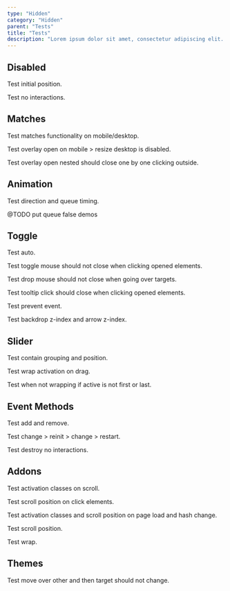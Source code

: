 ```yaml
---
type: "Hidden"
category: "Hidden"
parent: "Tests"
title: "Tests"
description: "Lorem ipsum dolor sit amet, consectetur adipiscing elit. Nunc tempus laoreet leo sit amet iaculis."
---
```


## Disabled

Test initial position.

Test no interactions.

<demo>
  <demovanilla src="vanilla/components/core/slider/disable">
  </demovanilla>
  <demovanilla src="vanilla/components/core/toggle/disable">
  </demovanilla>
  <demovanilla src="vanilla/components/core/overlay/disable">
  </demovanilla>
  <demovanilla src="vanilla/components/core/drop/disable">
  </demovanilla>
  <demovanilla src="vanilla/components/core/tooltip/disable">
  </demovanilla>
  <demovanilla src="vanilla/components/core/card/disable">
  </demovanilla>
</demo>

## Matches

Test matches functionality on mobile/desktop.

Test overlay open on mobile > resize desktop is disabled.

Test overlay open nested should close one by one clicking outside.

<demo>
  <demovanilla src="vanilla/components/core/slider/matches">
  </demovanilla>
  <demovanilla src="vanilla/components/core/toggle/matches">
  </demovanilla>
  <demovanilla src="vanilla/components/core/overlay/matches">
  </demovanilla>
  <demovanilla src="vanilla/components/core/drop/matches">
  </demovanilla>
  <demovanilla src="vanilla/components/core/tooltip/matches">
  </demovanilla>
</demo>

## Animation

Test direction and queue timing.

<demo>
  <demovanilla src="vanilla/components/core/toggle/animation-css-multiple">
  </demovanilla>
  <demovanilla src="vanilla/components/core/drop/animation-css-multiple">
  </demovanilla>
  <demovanilla src="vanilla/components/core/tooltip/animation-css-multiple">
  </demovanilla>
</demo>

<demo>
  <demovanilla src="vanilla/components/core/toggle/animation-js-multiple">
  </demovanilla>
  <demovanilla src="vanilla/components/core/drop/animation-js-multiple">
  </demovanilla>
  <demovanilla src="vanilla/components/core/tooltip/animation-js-multiple">
  </demovanilla>
</demo>

@TODO put queue false demos

## Toggle

Test auto.

<demo>
  <demovanilla src="vanilla/components/core/toggle/auto">
  </demovanilla>
</demo>

Test toggle mouse should not close when clicking opened elements.

Test drop mouse should not close when going over targets.

Test tooltip click should close when clicking opened elements.

<demo>
  <demovanilla src="vanilla/components/core/toggle/event">
  </demovanilla>
  <demovanilla src="vanilla/components/core/drop/event">
  </demovanilla>
  <demovanilla src="vanilla/components/core/tooltip/event">
  </demovanilla>
</demo>

Test prevent event.

<demo>
  <demovanilla src="vanilla/components/core/toggle/prevent-event">
  </demovanilla>
  <demovanilla src="vanilla/components/core/toggle/prevent-event-hover">
  </demovanilla>
</demo>

Test backdrop z-index and arrow z-index.

<demo>
  <demovanilla src="vanilla/components/core/drop/backdrop">
  </demovanilla>
  <demovanilla src="vanilla/components/core/tooltip/backdrop">
  </demovanilla>
</demo>

## Slider

Test contain grouping and position.

<demo>
  <demovanilla src="vanilla/components/core/slider/wrap-center">
  </demovanilla>
  <demovanilla src="vanilla/components/core/slider/wrap-left">
  </demovanilla>
  <demovanilla src="vanilla/components/core/slider/wrap-right">
  </demovanilla>
</demo>

Test wrap activation on drag.

Test when not wrapping if active is not first or last.

<demo>
  <demovanilla src="vanilla/components/core/slider/wrap-center">
  </demovanilla>
  <demovanilla src="vanilla/components/core/slider/wrap-left">
  </demovanilla>
  <demovanilla src="vanilla/components/core/slider/wrap-right">
  </demovanilla>
</demo>

## Event Methods

Test add and remove.

Test change > reinit > change > restart.

Test destroy no interactions.

<demo>
  <div class="gatsby_demo_item xt-toggle" data-iframe="iframe/components/core/slider/events-methods">
  </div>
  <div class="gatsby_demo_item xt-toggle" data-iframe="iframe/components/core/toggle/events-methods">
  </div>
  <div class="gatsby_demo_item xt-toggle" data-iframe="iframe/components/core/overlay/events-methods">
  </div>
  <div class="gatsby_demo_item xt-toggle" data-iframe="iframe/components/core/drop/events-methods">
  </div>
  <div class="gatsby_demo_item xt-toggle" data-iframe="iframe/components/core/tooltip/events-methods">
  </div>
</demo>

## Addons

Test activation classes on scroll.

Test scroll position on click elements.

Test activation classes and scroll position on page load and hash change.

<demo>
  <div class="gatsby_demo_item xt-toggle" data-iframe="iframe/components/addons/navigation/scrolltoanchor">
  </div>
  <div class="gatsby_demo_item xt-toggle" data-iframe="iframe/components/addons/navigation/scrolltoanchor-overlay">
  </div>
</demo>

Test scroll position.

Test wrap.

<demo>
  <demovanilla src="vanilla/components/addons/slider/automaticscroll">
  </demovanilla>
</demo>

## Themes

Test move over other and then target should not change.

<demo>
  <div class="gatsby_demo_item xt-toggle" data-iframe="iframe/themes/navigation/menu-navigation-v1">
  </div>
</demo>

<demo>
  <div class="gatsby_demo_item xt-toggle" data-iframe="iframe/themes/hero/slider-hero-v2">
  </div>
  <div class="gatsby_demo_item xt-toggle" data-iframe="iframe/themes/listing/products-listing-v1">
  </div>
</demo>

